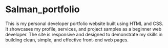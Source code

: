 # Salman_portfolio
This is my personal developer portfolio website built using HTML and CSS. It showcases my profile, services, and project samples as a beginner web developer. The site is responsive and designed to demonstrate my skills in building clean, simple, and effective front-end web pages.
